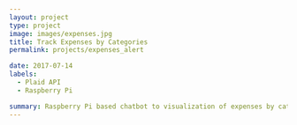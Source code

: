 ```yaml
---
layout: project
type: project
image: images/expenses.jpg
title: Track Expenses by Categories
permalink: projects/expenses_alert

date: 2017-07-14
labels:
  - Plaid API
  - Raspberry Pi

summary: Raspberry Pi based chatbot to visualization of expenses by category per week/month.
---
```

